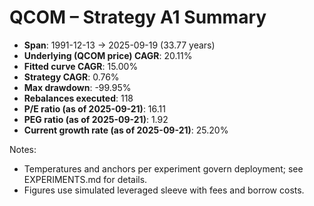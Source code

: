 # QCOM – Strategy A1 Summary

- **Span**: 1991-12-13 → 2025-09-19 (33.77 years)
- **Underlying (QCOM price) CAGR**: 20.11%
- **Fitted curve CAGR**: 15.00%
- **Strategy CAGR**: 0.76%
- **Max drawdown**: -99.95%
- **Rebalances executed**: 118
- **P/E ratio (as of 2025-09-21)**: 16.11
- **PEG ratio (as of 2025-09-21)**: 1.92
- **Current growth rate (as of 2025-09-21)**: 25.20%

Notes:

- Temperatures and anchors per experiment govern deployment; see EXPERIMENTS.md for details.
- Figures use simulated leveraged sleeve with fees and borrow costs.

